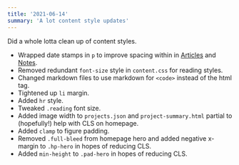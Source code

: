 ```yaml
---
title: '2021-06-14'
summary: 'A lot content style updates'
---
```


Did a whole lotta clean up of content styles.

* Wrapped  date stamps in ```p``` to improve spacing within in [Articles](/articles/) and [Notes](/notes/).
* Removed redundant ```font-size``` style in ```content.css``` for reading styles.
* Changed markdown files to use markdown for ```<code>``` instead of the html tag.
* Tightened up ```li``` margin.
* Added ```hr``` style.
* Tweaked ```.reading``` font size.
* Added image width to ```projects.json``` and ```project-summary.html``` partial to (hopefully!) help with CLS on homepage.
* Added ```clamp``` to figure padding.
* Removed ```.full-bleed``` from homepage hero and added negative x-margin to ```.hp-hero``` in hopes of reducing CLS.
* Added ```min-height``` to ```.pad-hero``` in hopes of reducing CLS.
